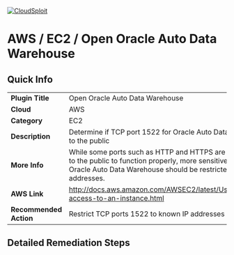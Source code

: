 [![CloudSploit](https://cloudsploit.com/img/logo-new-big-text-100.png "CloudSploit")](https://cloudsploit.com)

# AWS / EC2 / Open Oracle Auto Data Warehouse

## Quick Info

| | |
|-|-|
| **Plugin Title** | Open Oracle Auto Data Warehouse |
| **Cloud** | AWS |
| **Category** | EC2 |
| **Description** | Determine if TCP port 1522 for Oracle Auto Data Warehouse is open to the public |
| **More Info** | While some ports such as HTTP and HTTPS are required to be open         to the public to function properly, more sensitive services such as Oracle Auto Data Warehouse         should be restricted to known IP addresses. |
| **AWS Link** | http://docs.aws.amazon.com/AWSEC2/latest/UserGuide/authorizing-access-to-an-instance.html |
| **Recommended Action** | Restrict TCP ports 1522 to known IP addresses |

## Detailed Remediation Steps





